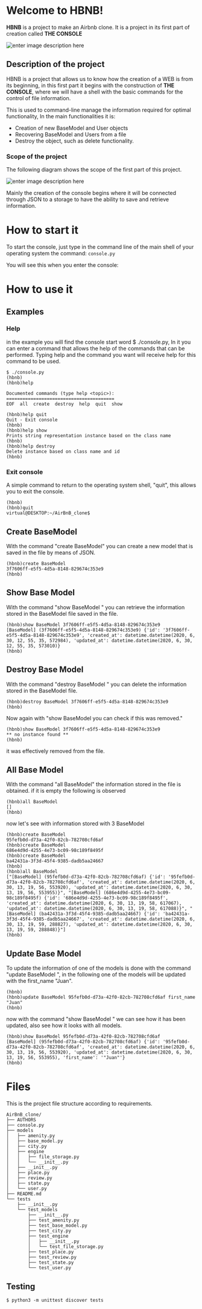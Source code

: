 # Welcome to HBNB!
**HBNB** is a project to make an Airbnb clone.
It is a project in its first part of creation called **THE CONSOLE**

![enter image description here]([https://rogerimages.s3.amazonaws.com/HBNB.png](https://rogerimages.s3.amazonaws.com/HBNB.png))

## Description of the project
HBNB is a project that allows us to know how the creation of a WEB is from its beginning, in this first part it begins with the construction of **THE CONSOLE**, where we will have a shell with the basic commands for the control of file information.

This is used to command-line manage the information required for optimal functionality, In the main functionalities it is:

 - Creation of new BaseModel and User objects
 - Recovering BaseModel and Users from a file
 - Destroy the object, such as delete functionality.

### Scope of the project
The following diagram shows the scope of the first part of this project.


![enter image description here](https://rogerimages.s3.amazonaws.com/FirstPart.png)

Mainly the creation of the console begins where it will be connected through JSON to a storage to have the ability to save and retrieve information.

# How to start it
To start the console, just type in the command line of the main shell of your operating system the command:
``` console.py ```

You will see this when you enter the console:

# How to use it
## Examples
### Help
in the example you will find the console start word $ ./console.py,
In it you can enter a command that allows the help of the commands that can be performed.
Typing help and the command you want will receive help for this command to be used.
``` 
$ ./console.py 
(hbnb)
(hbnb)help

Documented commands (type help <topic>):
========================================
EOF  all  create  destroy  help  quit  show

(hbnb)help quit
Quit - Exit console
(hbnb)
(hbnb)help show
Prints string representation instance based on the class name
(hbnb)
(hbnb)help destroy
Delete instance based on class name and id
(hbnb)
```
### Exit console
A simple command to return to the operating system shell, "quit", this allows you to exit the console.
```
(hbnb)
(hbnb)quit
virtual@DESKTOP:~/AirBnB_clone$ 
```
## Create BaseModel
With the command "create BaseModel" you can create a new model that is saved in the file by means of JSON.
```
(hbnb)create BaseModel
3f7606ff-e5f5-4d5a-8148-829674c353e9
(hbnb)
```
## Show Base Model
With the command "show BaseModel <id-model>" you can retrieve the information stored in the BaseModel file saved in the file.
```
(hbnb)show BaseModel 3f7606ff-e5f5-4d5a-8148-829674c353e9
[BaseModel] (3f7606ff-e5f5-4d5a-8148-829674c353e9) {'id': '3f7606ff-e5f5-4d5a-8148-829674c353e9', 'created_at': datetime.datetime(2020, 6, 30, 12, 55, 35, 572984), 'updated_at': datetime.datetime(2020, 6, 30, 12, 55, 35, 573010)}
(hbnb)
```
## Destroy Base Model
With the command "destroy BaseModel <id-model>" you can delete the information stored in the BaseModel file.
```
(hbnb)destroy BaseModel 3f7606ff-e5f5-4d5a-8148-829674c353e9
(hbnb)
```
Now again with "show BaseModel <id-model> you can check if this was removed."
```
(hbnb)show BaseModel 3f7606ff-e5f5-4d5a-8148-829674c353e9
** no instance found **
(hbnb)
```
it was effectively removed from the file.
## All Base Model
With the command "all BaseModel" the information stored in the file is obtained.
if it is empty the following is observed
```
(hbnb)all BaseModel
[]
(hbnb)
```
now let's see with information stored with 3 BaseModel
```
(hbnb)create BaseModel
95fefb0d-d73a-42f0-82cb-782708cfd6af
(hbnb)create BaseModel
686e4d9d-4255-4e73-bc09-98c189f8495f
(hbnb)create BaseModel
ba42431a-3f3d-45f4-9385-dadb5aa24667
(hbnb)
(hbnb)all BaseModel
["[BaseModel] (95fefb0d-d73a-42f0-82cb-782708cfd6af) {'id': '95fefb0d-d73a-42f0-82cb-782708cfd6af', 'created_at': datetime.datetime(2020, 6, 30, 13, 19, 56, 553920), 'updated_at': datetime.datetime(2020, 6, 30, 13, 19, 56, 553955)}", "[BaseModel] (686e4d9d-4255-4e73-bc09-98c189f8495f) {'id': '686e4d9d-4255-4e73-bc09-98c189f8495f', 'created_at': datetime.datetime(2020, 6, 30, 13, 19, 58, 617067), 'updated_at': datetime.datetime(2020, 6, 30, 13, 19, 58, 617088)}", "[BaseModel] (ba42431a-3f3d-45f4-9385-dadb5aa24667) {'id': 'ba42431a-3f3d-45f4-9385-dadb5aa24667', 'created_at': datetime.datetime(2020, 6, 30, 13, 19, 59, 288827), 'updated_at': datetime.datetime(2020, 6, 30, 13, 19, 59, 288848)}"]
(hbnb)
```
## Update Base Model
To update the information of one of the models is done with the command "update BaseModel <id-model>", in the following one of the models will be updated with the first_name "Juan".
```
(hbnb)
(hbnb)update BaseModel 95fefb0d-d73a-42f0-82cb-782708cfd6af first_name "Juan"
(hbnb)
```
now with the command "show BaseModel <id-model>" we can see how it has been updated, also see how it looks with all models.
```
(hbnb)show BaseModel 95fefb0d-d73a-42f0-82cb-782708cfd6af
[BaseModel] (95fefb0d-d73a-42f0-82cb-782708cfd6af) {'id': '95fefb0d-d73a-42f0-82cb-782708cfd6af', 'created_at': datetime.datetime(2020, 6, 30, 13, 19, 56, 553920), 'updated_at': datetime.datetime(2020, 6, 30, 13, 19, 56, 553955), 'first_name': '"Juan"'}
(hbnb)
```
# Files
This is the project file structure according to requirements.
```
AirBnB_clone/
├── AUTHORS
├── console.py
├── models
│   ├── amenity.py
│   ├── base_model.py
│   ├── city.py
│   ├── engine
│   │   ├── file_storage.py
│   │   └── __init__.py
│   ├── __init__.py
│   ├── place.py
│   ├── review.py
│   ├── state.py
│   └── user.py
├── README.md
└── tests
    ├── __init__.py
    └── test_models
        ├── __init__.py
        ├── test_amenity.py
        ├── test_base_model.py
        ├── test_city.py
        ├── test_engine
        │   ├── __init__.py
        │   └── test_file_storage.py
        ├── test_place.py
        ├── test_review.py
        ├── test_state.py
        └── test_user.py
```

## Testing
```
$ python3 -m unittest discover tests
```
